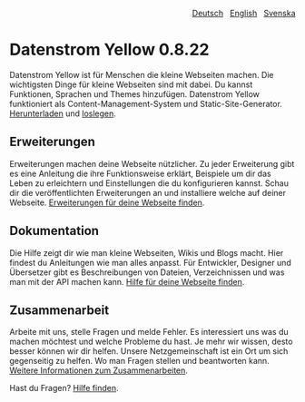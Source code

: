 <p align="right"><a href="README-de.md">Deutsch</a> &nbsp; <a href="README.md">English</a> &nbsp; <a href="README-sv.md">Svenska</a></p>

# Datenstrom Yellow 0.8.22

Datenstrom Yellow ist für Menschen die kleine Webseiten machen. Die wichtigsten Dinge für kleine Webseiten sind mit dabei. Du kannst Funktionen, Sprachen und Themes hinzufügen. Datenstrom Yellow funktioniert als Content-Management-System und Static-Site-Generator. [Herunterladen](https://github.com/datenstrom/yellow/archive/main.zip) und [loslegen](https://datenstrom.se/de/yellow/help/how-to-get-started).

## Erweiterungen 

Erweiterungen machen deine Webseite nützlicher. Zu jeder Erweiterung gibt es eine Anleitung die ihre Funktionsweise erklärt, Beispiele um dir das Leben zu erleichtern und Einstellungen die du konfigurieren kannst. Schau dir die veröffentlichten Erweiterungen an und installiere welche auf deiner Webseite. [Erweiterungen für deine Webseite finden](https://github.com/datenstrom/yellow-extensions/tree/main/README-de.md).

## Dokumentation

Die Hilfe zeigt dir wie man kleine Webseiten, Wikis und Blogs macht. Hier findest du Anleitungen wie man alles anpasst. Für Entwickler, Designer und Übersetzer gibt es Beschreibungen von Dateien, Verzeichnissen und was man mit der API machen kann. [Hilfe für deine Webseite finden](https://datenstrom.se/de/yellow/help/).

## Zusammenarbeit

Arbeite mit uns, stelle Fragen und melde Fehler. Es interessiert uns was du machen möchtest und welche Probleme du hast. Je mehr wir wissen, desto besser können wir dir helfen. Unsere Netzgemeinschaft ist ein Ort um sich gegenseitig zu helfen. Wo man Fragen stellen und beantworten kann. [Weitere Informationen zum Zusammenarbeiten](https://datenstrom.se/de/yellow/help/contributing-guidelines).

Hast du Fragen? [Hilfe finden](https://datenstrom.se/de/yellow/help/).
